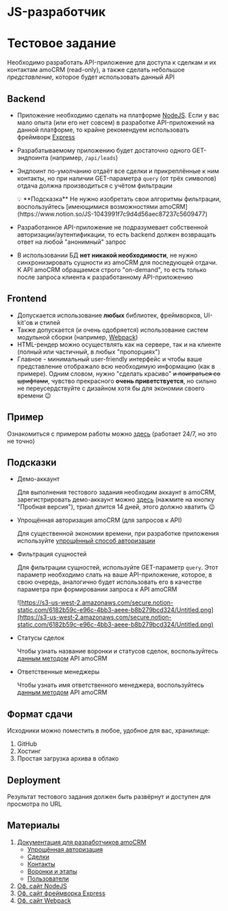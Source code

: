 # JS-разработчик

# Тестовое задание

Необходимо разработать API-приложение для доступа к сделкам и их контактам amoCRM (read-only), а также сделать небольшое *представление,* которое будет использовать данный API

## Backend

- Приложение необходимо сделать на платформе [NodeJS](https://nodejs.org/en/). Если у вас мало опыта (или его нет совсем) в разработке API-приложений на данной платформе, то крайне рекомендуем использовать фреймворк [Express](https://expressjs.com/ru/)
- Разрабатываемому приложению будет достаточно одного GET-эндпоинта (например, `/api/leads`)
- Эндпоинт по-умолчанию отдаёт все сделки и прикреплённые к ним контакты, но при наличии GET-параметра `query` (от трёх символов) отдача должна производиться с учётом фильтрации
    
    <aside>
    💡 **Подсказка**
    Не нужно изобретать свои алгоритмы фильтрации, воспользуйтесь [имеющимися возможностями amoCRM](https://www.notion.so/JS-1043991f7c9d4d56aec87237c5609477)
    
    </aside>
    
- Разработанное API-приложение не подразумевает собственной авторизации/аутентификации, то есть backend должен возвращать ответ на любой "анонимный" запрос
- В использовании БД **нет никакой необходимости**, не нужно синхронизировать сущности из amoCRM для последующей отдачи. К API amoCRM обращаемся строго "on-demand", то есть только после запроса клиента к разработанному API-приложению

## Frontend

- Допускается использование **любых** библиотек, фреймворков, UI-kit'ов и стилей
- Также допускается (и очень одобряется) использование систем модульной сборки (например, [Webpack](https://webpack.js.org/))
- HTML-рендер можно осуществлять как на сервере, так и на клиенте (полный или частичный, в любых "пропорциях")
- Главное - минимальный user-friendly интерфейс и чтобы ваше представление отображало всю необходимую информацию (как в примере). Одним словом, нужно "сделать красиво" ~~и поиграться со шрифтами~~, чувство прекрасного **очень приветствуется**, но сильно не переусердствуйте с дизайном хотя бы для экономии своего времени 😉

## Пример

Ознакомиться с примером работы можно [здесь](https://dev-test.rocketsales.ru/) (работает 24/7, но это не точно)
## Подсказки

- Демо-аккаунт
    
    Для выполнения тестового задания необходим аккаунт в amoCRM, зарегистрировать демо-аккаунт можно [здесь](https://www.amocrm.ru/) (нажмите на кнопку "Пробная версия"), триал длится 14 дней, этого должно хватить 😉
    
- Упрощённая авторизация amoCRM (для запросов к API)
    
    Для существенной экономии времени, при разработке приложения используйте [упрощённый способ авторизации](https://www.amocrm.ru/developers/content/oauth/easy-auth)
    
- Фильтрация сущностей
    
    Для фильтрации сущностей, используйте GET-параметр `query`. Этот параметр необходимо слать на ваше API-приложение, которое, в свою очередь, аналогично будет использовать его в качестве параметра при формировании запроса к API amoCRM
    
    ![https://s3-us-west-2.amazonaws.com/secure.notion-static.com/6182b59c-e96c-4bb3-aeee-b8b279bcd324/Untitled.png](https://s3-us-west-2.amazonaws.com/secure.notion-static.com/6182b59c-e96c-4bb3-aeee-b8b279bcd324/Untitled.png)
    
- Статусы сделок
    
    Чтобы узнать название воронки и статусов сделок, воспользуйтесь [данным методом](https://www.amocrm.ru/developers/content/crm_platform/leads_pipelines) API amoCRM
    
- Ответственные менеджеры
    
    Чтобы узнать имя ответственного менеджера, воспользуйтесь [данным методом](https://www.amocrm.ru/developers/content/crm_platform/users-api) API amoCRM
    

## Формат сдачи

Исходники можно поместить в любое, удобное для вас, хранилище:

1. GitHub
2. Хостинг
3. Простая загрузка архива в облако

## Deployment

Результат тестового задания должен быть развёрнут и доступен для просмотра по URL

## Материалы

1. [Документация для разработчиков amoCRM](https://amocrm.ru/developers/content/crm_platform/api-reference)
    - [Упрощённая авторизация](https://www.amocrm.ru/developers/content/oauth/easy-auth)
    - [Сделки](https://www.amocrm.ru/developers/content/crm_platform/leads-api)
    - [Контакты](https://www.amocrm.ru/developers/content/api/recommendations)
    - [Воронки и этапы](https://www.amocrm.ru/developers/content/crm_platform/leads_pipelines)
    - [Пользователи](https://www.amocrm.ru/developers/content/crm_platform/users-api)
2. [Оф. сайт NodeJS](https://nodejs.org/en/)
3. [Оф. сайт фреймворка Express](https://expressjs.com/ru/)
4. [Оф. сайт Webpack](https://webpack.js.org/)
